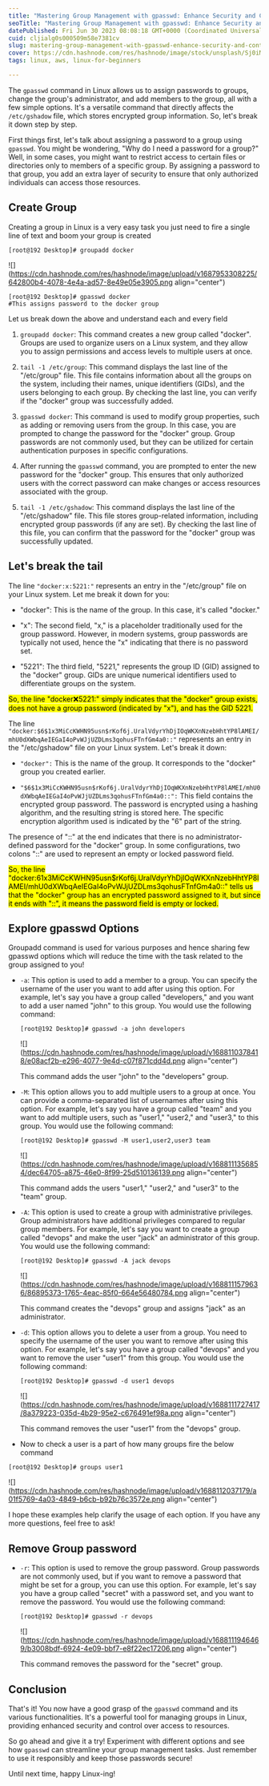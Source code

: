 ```yaml
---
title: "Mastering Group Management with gpasswd: Enhance Security and Control in Linux"
seoTitle: "Mastering Group Management with gpasswd: Enhance Security and Control"
datePublished: Fri Jun 30 2023 08:08:18 GMT+0000 (Coordinated Universal Time)
cuid: cljialg0s000509m58e7381cv
slug: mastering-group-management-with-gpasswd-enhance-security-and-control-in-linux
cover: https://cdn.hashnode.com/res/hashnode/image/stock/unsplash/Sj0iMtq_Z4w/upload/7a550ea423146969f1665e755f4cabb5.jpeg
tags: linux, aws, linux-for-beginners

---
```


The `gpasswd` command in Linux allows us to assign passwords to groups, change the group's administrator, and add members to the group, all with a few simple options. It's a versatile command that directly affects the `/etc/gshadow` file, which stores encrypted group information. So, let's break it down step by step.

First things first, let's talk about assigning a password to a group using `gpasswd`. You might be wondering, "Why do I need a password for a group?" Well, in some cases, you might want to restrict access to certain files or directories only to members of a specific group. By assigning a password to that group, you add an extra layer of security to ensure that only authorized individuals can access those resources.

## Create Group

Creating a group in Linux is a very easy task you just need to fire a single line of text and boom your group is created

```plaintext
[root@192 Desktop]# groupadd docker
```

![](https://cdn.hashnode.com/res/hashnode/image/upload/v1687953308225/642800b4-4078-4e4a-ad57-8e49e05e3905.png align="center")

```plaintext
[root@192 Desktop]# gpasswd docker
#This assigns password to the docker group
```

Let us break down the above and understand each and every field

1. `groupadd docker`: This command creates a new group called "docker". Groups are used to organize users on a Linux system, and they allow you to assign permissions and access levels to multiple users at once.
    
2. `tail -1 /etc/group`: This command displays the last line of the "/etc/group" file. This file contains information about all the groups on the system, including their names, unique identifiers (GIDs), and the users belonging to each group. By checking the last line, you can verify if the "docker" group was successfully added.
    
3. `gpasswd docker`: This command is used to modify group properties, such as adding or removing users from the group. In this case, you are prompted to change the password for the "docker" group. Group passwords are not commonly used, but they can be utilized for certain authentication purposes in specific configurations.
    
4. After running the `gpasswd` command, you are prompted to enter the new password for the "docker" group. This ensures that only authorized users with the correct password can make changes or access resources associated with the group.
    
5. `tail -1 /etc/gshadow`: This command displays the last line of the "/etc/gshadow" file. This file stores group-related information, including encrypted group passwords (if any are set). By checking the last line of this file, you can confirm that the password for the "docker" group was successfully updated.
    

## Let's break the tail

The line `"docker:x:5221:"` represents an entry in the "/etc/group" file on your Linux system. Let me break it down for you:

* "docker": This is the name of the group. In this case, it's called "docker."
    
* "x": The second field, "x," is a placeholder traditionally used for the group password. However, in modern systems, group passwords are typically not used, hence the "x" indicating that there is no password set.
    
* "5221": The third field, "5221," represents the group ID (GID) assigned to the "docker" group. GIDs are unique numerical identifiers used to differentiate groups on the system.
    

<mark>So, the line "docker:x:5221:" simply indicates that the "docker" group exists, does not have a group password (indicated by "x"), and has the GID 5221.</mark>

The line `"docker:$6$1x3MiCcKWHN95usn$rKof6j.UralVdyrYhDjIOqWKXnNzebHhtYP8lAMEI/mhU0dXWbqAeIEGaI4oPvWJjUZDLms3qohusFTnfGm4a0::"` represents an entry in the "/etc/gshadow" file on your Linux system. Let's break it down:

* `"docker":` This is the name of the group. It corresponds to the "docker" group you created earlier.
    
* `"$6$1x3MiCcKWHN95usn$rKof6j.UralVdyrYhDjIOqWKXnNzebHhtYP8lAMEI/mhU0dXWbqAeIEGaI4oPvWJjUZDLms3qohusFTnfGm4a0::":` This field contains the encrypted group password. The password is encrypted using a hashing algorithm, and the resulting string is stored here. The specific encryption algorithm used is indicated by the "$6$" part of the string.
    

The presence of "::" at the end indicates that there is no administrator-defined password for the "docker" group. In some configurations, two colons "::" are used to represent an empty or locked password field.

<mark>So, the line "docker:$6$1x3MiCcKWHN95usn$rKof6j.UralVdyrYhDjIOqWKXnNzebHhtYP8lAMEI/mhU0dXWbqAeIEGaI4oPvWJjUZDLms3qohusFTnfGm4a0::" tells us that the "docker" group has an encrypted password assigned to it, but since it ends with "::", it means the password field is empty or locked.</mark>

## Explore gpasswd Options

Groupadd command is used for various purposes and hence sharing few gpasswd options which will reduce the time with the task related to the group assigned to you!

* `-a`: This option is used to add a member to a group. You can specify the username of the user you want to add after using this option. For example, let's say you have a group called "developers," and you want to add a user named "john" to this group. You would use the following command:
    
    ```plaintext
    [root@192 Desktop]# gpasswd -a john developers
    ```
    
    ![](https://cdn.hashnode.com/res/hashnode/image/upload/v1688110378418/e08acf2b-e296-4077-9e4d-c07f871cdd4d.png align="center")
    
    This command adds the user "john" to the "developers" group.
    
* `-M`: This option allows you to add multiple users to a group at once. You can provide a comma-separated list of usernames after using this option. For example, let's say you have a group called "team" and you want to add multiple users, such as "user1," "user2," and "user3," to this group. You would use the following command:
    
    ```plaintext
    [root@192 Desktop]# gpasswd -M user1,user2,user3 team
    ```
    
    ![](https://cdn.hashnode.com/res/hashnode/image/upload/v1688111356854/dec64705-a875-46e0-8f99-25d510136139.png align="center")
    
    This command adds the users "user1," "user2," and "user3" to the "team" group.
    
* `-A`: This option is used to create a group with administrative privileges. Group administrators have additional privileges compared to regular group members. For example, let's say you want to create a group called "devops" and make the user "jack" an administrator of this group. You would use the following command:
    
    ```plaintext
    [root@192 Desktop]# gpasswd -A jack devops 
    ```
    
    ![](https://cdn.hashnode.com/res/hashnode/image/upload/v1688111579636/86895373-1765-4eac-85f0-664e56480784.png align="center")
    
    This command creates the "devops" group and assigns "jack" as an administrator.
    
* `-d`: This option allows you to delete a user from a group. You need to specify the username of the user you want to remove after using this option. For example, let's say you have a group called "devops" and you want to remove the user "user1" from this group. You would use the following command:
    
    ```plaintext
    [root@192 Desktop]# gpasswd -d user1 devops 
    ```
    
    ![](https://cdn.hashnode.com/res/hashnode/image/upload/v1688111727417/8a379223-035d-4b29-95e2-c676491ef98a.png align="center")
    
    This command removes the user "user1" from the "devops" group.
    
* Now to check a user is a part of how many groups fire the below command
    

```plaintext
[root@192 Desktop]# groups user1
```

![](https://cdn.hashnode.com/res/hashnode/image/upload/v1688112037179/a01f5769-4a03-4849-b6cb-b92b76c3572e.png align="center")

I hope these examples help clarify the usage of each option. If you have any more questions, feel free to ask!

## Remove Group password

* `-r`: This option is used to remove the group password. Group passwords are not commonly used, but if you want to remove a password that might be set for a group, you can use this option. For example, let's say you have a group called "secret" with a password set, and you want to remove the password. You would use the following command:
    
    ```plaintext
    [root@192 Desktop]# gpasswd -r devops 
    ```
    
    ![](https://cdn.hashnode.com/res/hashnode/image/upload/v1688111946469/b3008bdf-6924-4e09-bbf7-e8f22ec17206.png align="center")
    
    This command removes the password for the "secret" group.
    

## Conclusion

That's it! You now have a good grasp of the `gpasswd` command and its various functionalities. It's a powerful tool for managing groups in Linux, providing enhanced security and control over access to resources.

So go ahead and give it a try! Experiment with different options and see how `gpasswd` can streamline your group management tasks. Just remember to use it responsibly and keep those passwords secure!

Until next time, happy Linux-ing!